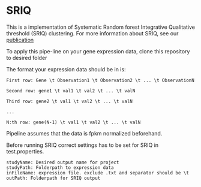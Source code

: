 # SRIQ
This is a implementation of Systematic Random forest Integrative Qualitative threshold (SRIQ) clustering.
For more information about SRIQ, see our [publication](https://www.youtube.com/watch?v=dQw4w9WgXcQ)

To apply this pipe-line on your gene expression data, clone this repository to desired folder 

The format your expression data should be in is:
```
First row: Gene \t Observation1 \t Observation2 \t ... \t ObservationN

Second row: gene1 \t val1 \t val2 \t ... \t valN

Third row: gene2 \t val1 \t val2 \t ... \t valN

...

N:th row: gene(N-1) \t val1 \t val2 \t ... \t valN

```

Pipeline assumes that the data is fpkm normalized beforehand.

Before running SRIQ correct settings has to be set for SRIQ in test.properties.

```
studyName: Desired output name for project
studyPath: Folderpath to expression data
inFileName: expression file. exclude .txt and separator should be \t
outPath: Folderpath for SRIQ output
```
